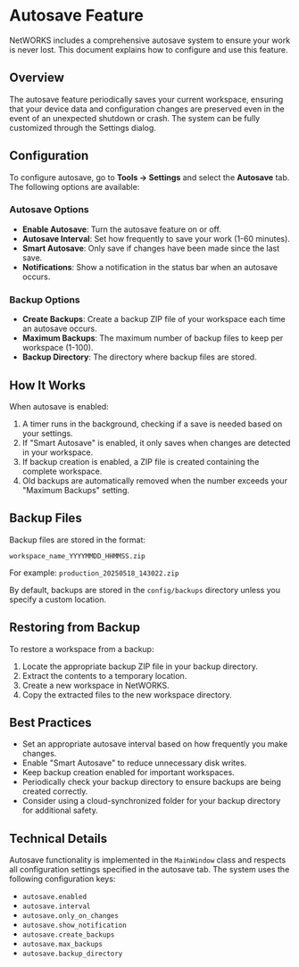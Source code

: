 # Autosave Feature

NetWORKS includes a comprehensive autosave system to ensure your work is never lost. This document explains how to configure and use this feature.

## Overview

The autosave feature periodically saves your current workspace, ensuring that your device data and configuration changes are preserved even in the event of an unexpected shutdown or crash. The system can be fully customized through the Settings dialog.

## Configuration

To configure autosave, go to **Tools → Settings** and select the **Autosave** tab. The following options are available:

### Autosave Options

- **Enable Autosave**: Turn the autosave feature on or off.
- **Autosave Interval**: Set how frequently to save your work (1-60 minutes).
- **Smart Autosave**: Only save if changes have been made since the last save.
- **Notifications**: Show a notification in the status bar when an autosave occurs.

### Backup Options

- **Create Backups**: Create a backup ZIP file of your workspace each time an autosave occurs.
- **Maximum Backups**: The maximum number of backup files to keep per workspace (1-100).
- **Backup Directory**: The directory where backup files are stored.

## How It Works

When autosave is enabled:

1. A timer runs in the background, checking if a save is needed based on your settings.
2. If "Smart Autosave" is enabled, it only saves when changes are detected in your workspace.
3. If backup creation is enabled, a ZIP file is created containing the complete workspace.
4. Old backups are automatically removed when the number exceeds your "Maximum Backups" setting.

## Backup Files

Backup files are stored in the format:

```
workspace_name_YYYYMMDD_HHMMSS.zip
```

For example: `production_20250518_143022.zip`

By default, backups are stored in the `config/backups` directory unless you specify a custom location.

## Restoring from Backup

To restore a workspace from a backup:

1. Locate the appropriate backup ZIP file in your backup directory.
2. Extract the contents to a temporary location.
3. Create a new workspace in NetWORKS.
4. Copy the extracted files to the new workspace directory.

## Best Practices

- Set an appropriate autosave interval based on how frequently you make changes.
- Enable "Smart Autosave" to reduce unnecessary disk writes.
- Keep backup creation enabled for important workspaces.
- Periodically check your backup directory to ensure backups are being created correctly.
- Consider using a cloud-synchronized folder for your backup directory for additional safety.

## Technical Details

Autosave functionality is implemented in the `MainWindow` class and respects all configuration settings specified in the autosave tab. The system uses the following configuration keys:

- `autosave.enabled`
- `autosave.interval`
- `autosave.only_on_changes`
- `autosave.show_notification`
- `autosave.create_backups`
- `autosave.max_backups`
- `autosave.backup_directory` 